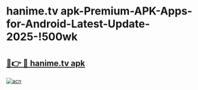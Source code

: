 # hanime.tv apk-Premium-APK-Apps-for-Android-Latest-Update-2025-!500wk

# <h2><a href="https://googleone.com">🔗👉 🔴 hanime.tv apk</a></h2>

[![acn](https://github.com/user-attachments/assets/0f9c940e-d8b0-45ae-aac7-cd30a18b3e1c)](https://googleone.com)

